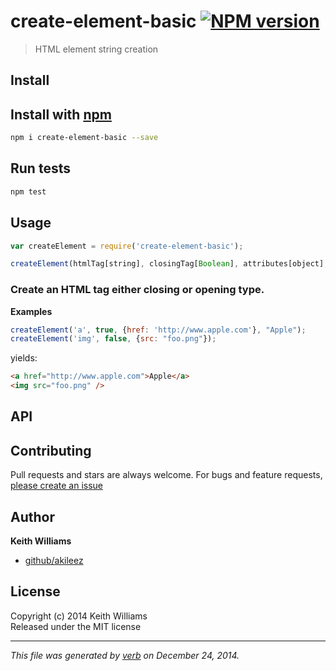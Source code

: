# create-element-basic [![NPM version](https://badge.fury.io/js/create-element-basic.svg)](http://badge.fury.io/js/create-element-basic)

> HTML element string creation

## Install
## Install with [npm](npmjs.org)

```bash
npm i create-element-basic --save
```

## Run tests

```bash
npm test
```

## Usage

```js
var createElement = require('create-element-basic');

createElement(htmlTag[string], closingTag[Boolean], attributes[object], content[string || function])
```

### Create an HTML tag either closing or opening type.

**Examples**

```js
createElement('a', true, {href: 'http://www.apple.com'}, "Apple");
createElement('img', false, {src: "foo.png"});
```

yields:

```html
<a href="http://www.apple.com">Apple</a>
<img src="foo.png" />
```

## API


## Contributing
Pull requests and stars are always welcome. For bugs and feature requests, [please create an issue](https://github.com/akileez/create-element-basic/issues)

## Author

**Keith Williams**
 
+ [github/akileez](https://github.com/akileez)

## License
Copyright (c) 2014 Keith Williams  
Released under the MIT license

***

_This file was generated by [verb](https://github.com/assemble/verb) on December 24, 2014._